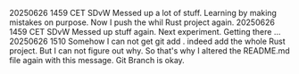 20250626 1459 CET SDvW
Messed up a lot of stuff. Learning by making mistakes on purpose.
Now I push the whil Rust project again.
20250626 1459 CET SDvW
Messed up stuff again. Next experiment. Getting there ...
20250626 1510
Somehow I can not get git add . indeed add the whole Rust project. 
But I can not figure out why. 
So that's why I altered the README.md file again with this message.
Git Branch is okay. 